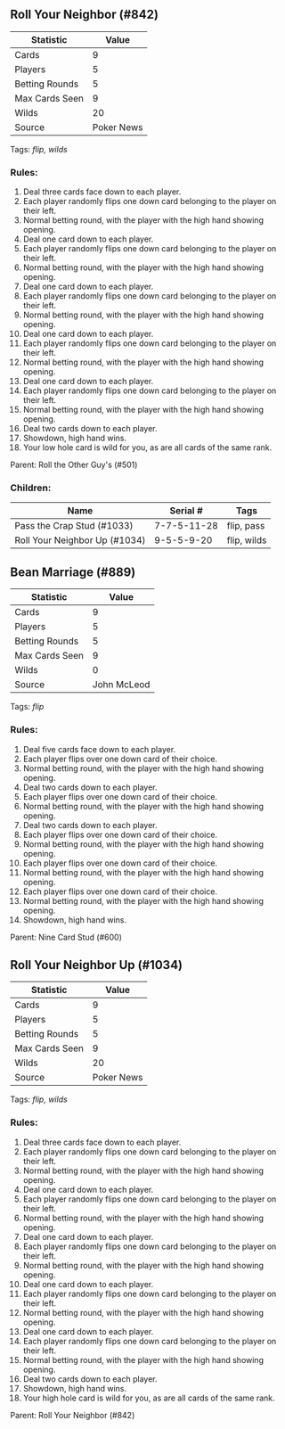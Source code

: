 ## Roll Your Neighbor (#842)

|Statistic|Value|
|---------|-----|
|Cards|9|
|Players|5|
|Betting Rounds|5|
|Max Cards Seen|9|
|Wilds|20|
|Source|Poker News|
Tags: *flip, wilds*
### Rules:
1. Deal three cards face down to each player.
2. Each player randomly flips one down card belonging to the player on their left.
3. Normal betting round, with the player with the high hand showing opening.
4. Deal one card down to each player.
5. Each player randomly flips one down card belonging to the player on their left.
6. Normal betting round, with the player with the high hand showing opening.
7. Deal one card down to each player.
8. Each player randomly flips one down card belonging to the player on their left.
9. Normal betting round, with the player with the high hand showing opening.
10. Deal one card down to each player.
11. Each player randomly flips one down card belonging to the player on their left.
12. Normal betting round, with the player with the high hand showing opening.
13. Deal one card down to each player.
14. Each player randomly flips one down card belonging to the player on their left.
15. Normal betting round, with the player with the high hand showing opening.
16. Deal two cards down to each player.
17. Showdown, high hand wins.
18. Your low hole card is wild for you, as are all cards of the same rank.

Parent: Roll the Other Guy's (#501)
### Children:

|Name|Serial #|Tags|
|----|--------|----|
|Pass the Crap Stud (#1033)|7-7-5-11-28|flip, pass
|Roll Your Neighbor Up (#1034)|9-5-5-9-20|flip, wilds


## Bean Marriage (#889)

|Statistic|Value|
|---------|-----|
|Cards|9|
|Players|5|
|Betting Rounds|5|
|Max Cards Seen|9|
|Wilds|0|
|Source|John McLeod|
Tags: *flip*
### Rules:
1. Deal five cards face down to each player.
2. Each player flips over one down card of their choice.
3. Normal betting round, with the player with the high hand showing opening.
4. Deal two cards down to each player.
5. Each player flips over one down card of their choice.
6. Normal betting round, with the player with the high hand showing opening.
7. Deal two cards down to each player.
8. Each player flips over one down card of their choice.
9. Normal betting round, with the player with the high hand showing opening.
10. Each player flips over one down card of their choice.
11. Normal betting round, with the player with the high hand showing opening.
12. Each player flips over one down card of their choice.
13. Normal betting round, with the player with the high hand showing opening.
14. Showdown, high hand wins.

Parent: Nine Card Stud (#600)


## Roll Your Neighbor Up (#1034)

|Statistic|Value|
|---------|-----|
|Cards|9|
|Players|5|
|Betting Rounds|5|
|Max Cards Seen|9|
|Wilds|20|
|Source|Poker News|
Tags: *flip, wilds*
### Rules:
1. Deal three cards face down to each player.
2. Each player randomly flips one down card belonging to the player on their left.
3. Normal betting round, with the player with the high hand showing opening.
4. Deal one card down to each player.
5. Each player randomly flips one down card belonging to the player on their left.
6. Normal betting round, with the player with the high hand showing opening.
7. Deal one card down to each player.
8. Each player randomly flips one down card belonging to the player on their left.
9. Normal betting round, with the player with the high hand showing opening.
10. Deal one card down to each player.
11. Each player randomly flips one down card belonging to the player on their left.
12. Normal betting round, with the player with the high hand showing opening.
13. Deal one card down to each player.
14. Each player randomly flips one down card belonging to the player on their left.
15. Normal betting round, with the player with the high hand showing opening.
16. Deal two cards down to each player.
17. Showdown, high hand wins.
18. Your high hole card is wild for you, as are all cards of the same rank.

Parent: Roll Your Neighbor (#842)


